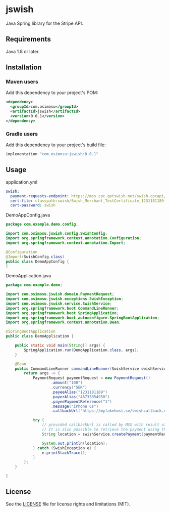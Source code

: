 # jswish

Java Spring library for the Stripe API.

## Requirements

Java 1.8 or later.

## Installation

### Maven users

Add this dependency to your project's POM:

```xml
<dependency>
  <groupId>com.osimosu</groupId>
  <artifactId>jswish</artifactId>
  <version>0.0.1</version>
</dependency>
```

### Gradle users

Add this dependency to your project's build file:

```groovy
implementation "com.osimosu:jswish:0.0.1"
```

## Usage


application.yml

```yaml
swish:
  payment-requests-endpoint: https://mss.cpc.getswish.net/swish-cpcapi/api/v1/paymentrequests
  cert-file: classpath:swish/Swish_Merchant_TestCertificate_1231181189.p12
  cert-password: swish
```

DemoAppConfig.java
```java
package com.example.demo.config;

import com.osimosu.jswish.config.SwishConfig;
import org.springframework.context.annotation.Configuration;
import org.springframework.context.annotation.Import;

@Configuration
@Import(SwishConfig.class)
public class DemoAppConfig {
}

```


DemoApplication.java

```java
package com.example.demo;

import com.osimosu.jswish.domain.PaymentRequest;
import com.osimosu.jswish.exceptions.SwishException;
import com.osimosu.jswish.service.SwishService;
import org.springframework.boot.CommandLineRunner;
import org.springframework.boot.SpringApplication;
import org.springframework.boot.autoconfigure.SpringBootApplication;
import org.springframework.context.annotation.Bean;

@SpringBootApplication
public class DemoApplication {

	public static void main(String[] args) {
		SpringApplication.run(DemoApplication.class, args);
	}

	@Bean
	public CommandLineRunner commandLineRunner(SwishService swishService) {
		return args -> {
			PaymentRequest paymentRequest = new PaymentRequest()
					.amount("100")
					.currency("SEK")
					.payeeAlias("1231181189")
					.payerAlias("46733854950")
					.payeePaymentReference("1")
					.message("iPhone 6s")
					.callbackUrl("https://myfakehost.se/swishcallback.cfm");

			try {
				// provided callbackUrl is called by MSS with result of payment request
				// It is also possible to retrieve the payment using the location url
				String location = swishService.createPayment(paymentRequest);

				System.out.println(location);
			} catch (SwishException e) {
				e.printStackTrace();
			}
		};
	}

}
```

## License

See the [LICENSE](LICENSE.md) file for license rights and limitations (MIT).
